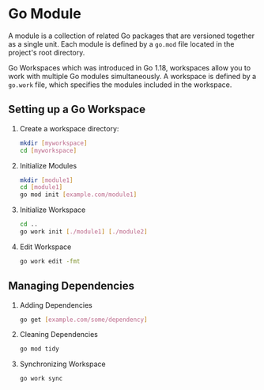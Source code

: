 # Go Module

A module is a collection of related Go packages that are versioned together as a single unit. Each module is defined by a `go.mod` file located in the project's root directory.

Go Workspaces which was introduced in Go 1.18, workspaces allow you to work with multiple Go modules simultaneously. A workspace is defined by a `go.work` file, which specifies the modules included in the workspace.

## Setting up a Go Workspace

1. Create a workspace directory:

    ```bash
    mkdir [myworkspace]
    cd [myworkspace]
    ```

2. Initialize Modules

    ```bash
    mkdir [module1]
    cd [module1]
    go mod init [example.com/module1]
    ```

3. Initialize Workspace

    ```bash
    cd ..
    go work init [./module1] [./module2]
    ```

4. Edit Workspace

    ```bash
    go work edit -fmt
    ```

## Managing Dependencies

1. Adding Dependencies

    ```bash
    go get [example.com/some/dependency]
    ```

2. Cleaning Dependencies

    ```bash
    go mod tidy
    ```

3. Synchronizing Workspace

    ```bash
    go work sync
    ```
